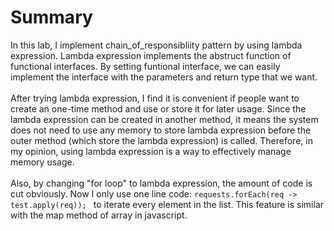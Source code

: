 # Summary

In this lab, I implement chain_of_responsibliity pattern by using lambda expression. Lambda expression implements the abstruct function of functional interfaces. By setting funtional interface, we can easily implement the interface with the parameters and return type that we want. 
<br>
<br>
After trying lambda expression, I find it is convenient if people want to create an one-time method and use or store it for later usage. Since the lambda expression can be created in another method, it means the system does not need to use any memory to store lambda expression before the outer method (which store the lambda expression) is called. Therefore, in my opinion, using lambda expression is a way to effectively manage memory usage.
<br>
<br>
Also, by changing "for loop" to lambda expression, the amount of code is cut obviously. Now I only use one line code:
`requests.forEach(req -> test.apply(req)); `
to iterate every element in the list. This feature is similar with the map method of array in javascript.
